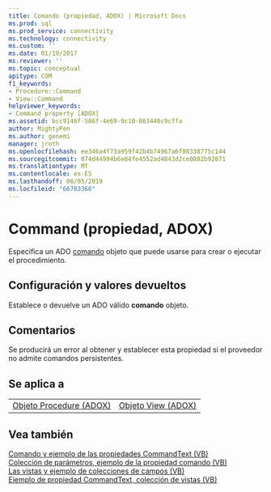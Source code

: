 ```yaml
---
title: Comando (propiedad, ADOX) | Microsoft Docs
ms.prod: sql
ms.prod_service: connectivity
ms.technology: connectivity
ms.custom: ''
ms.date: 01/19/2017
ms.reviewer: ''
ms.topic: conceptual
apitype: COM
f1_keywords:
- Procedure::Command
- View::Command
helpviewer_keywords:
- Command property [ADOX]
ms.assetid: bcc9146f-586f-4e69-9c10-863440c9cffa
author: MightyPen
ms.author: genemi
manager: jroth
ms.openlocfilehash: ee346a4f73a959f42b4b74967a6f08338775c144
ms.sourcegitcommit: 074d44994b6e84fe4552ad4843d2ce0882b92871
ms.translationtype: MT
ms.contentlocale: es-ES
ms.lasthandoff: 06/05/2019
ms.locfileid: "66703366"
---
```

# <a name="command-property-adox"></a>Command (propiedad, ADOX)
Especifica un ADO [comando](../../../ado/reference/ado-api/command-object-ado.md) objeto que puede usarse para crear o ejecutar el procedimiento.  
  
## <a name="settings-and-return-values"></a>Configuración y valores devueltos  
 Establece o devuelve un ADO válido **comando** objeto.  
  
## <a name="remarks"></a>Comentarios  
 Se producirá un error al obtener y establecer esta propiedad si el proveedor no admite comandos persistentes.  
  
## <a name="applies-to"></a>Se aplica a  
  
|||  
|-|-|  
|[Objeto Procedure (ADOX)](../../../ado/reference/adox-api/procedure-object-adox.md)|[Objeto View (ADOX)](../../../ado/reference/adox-api/view-object-adox.md)|  
  
## <a name="see-also"></a>Vea también  
 [Comando y ejemplo de las propiedades CommandText (VB)](../../../ado/reference/adox-api/command-and-commandtext-properties-example-vb.md)   
 [Colección de parámetros, ejemplo de la propiedad comando (VB)](../../../ado/reference/adox-api/parameters-collection-command-property-example-vb.md)   
 [Las vistas y ejemplo de colecciones de campos (VB)](../../../ado/reference/adox-api/views-and-fields-collections-example-vb.md)   
 [Ejemplo de propiedad CommandText, colección de vistas (VB)](../../../ado/reference/adox-api/views-collection-commandtext-property-example-vb.md)
